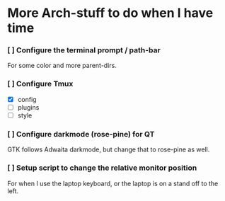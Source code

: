 # More Arch-stuff to do when I have time

### [ ] Configure the terminal prompt / path-bar
For some color and more parent-dirs.

### [ ] Configure Tmux
- [X] config
- [ ] plugins
- [ ] style

### [ ] Configure darkmode (rose-pine) for QT
GTK follows Adwaita darkmode, but change that to rose-pine as well.

### [ ] Setup script to change the relative monitor position
For when I use the laptop keyboard, or the laptop is on a stand off to the left.

